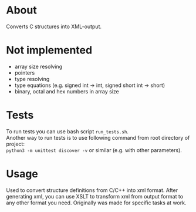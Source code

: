 # About
Converts C structures into XML-output.

# Not implemented
- array size resolving
- pointers
- type resolving
- type equations (e.g. signed int -> int, signed short int -> short)
- binary, octal and hex numbers in array size

# Tests
To run tests you can use bash script `run_tests.sh`.<br>
Another way to run tests is to use following command from root directory of project:<br>
`python3 -m unittest discover -v` or similar (e.g. with other parameters).

# Usage
Used to convert structure definitions from C/C++ into xml format. After generating xml, 
you can use XSLT to transform xml from output format to any other format you need.
Originally was made for specific tasks at work. 


